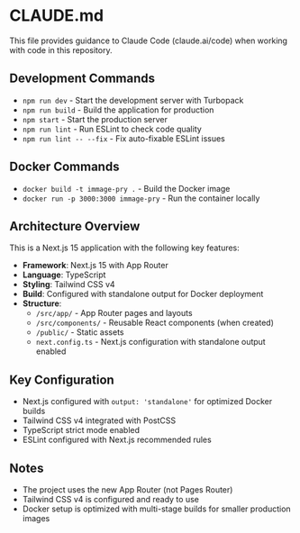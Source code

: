 # CLAUDE.md

This file provides guidance to Claude Code (claude.ai/code) when working with code in this repository.

## Development Commands

- `npm run dev` - Start the development server with Turbopack
- `npm run build` - Build the application for production
- `npm start` - Start the production server
- `npm run lint` - Run ESLint to check code quality
- `npm run lint -- --fix` - Fix auto-fixable ESLint issues

## Docker Commands

- `docker build -t immage-pry .` - Build the Docker image
- `docker run -p 3000:3000 immage-pry` - Run the container locally

## Architecture Overview

This is a Next.js 15 application with the following key features:

- **Framework**: Next.js 15 with App Router
- **Language**: TypeScript
- **Styling**: Tailwind CSS v4
- **Build**: Configured with standalone output for Docker deployment
- **Structure**: 
  - `/src/app/` - App Router pages and layouts
  - `/src/components/` - Reusable React components (when created)
  - `/public/` - Static assets
  - `next.config.ts` - Next.js configuration with standalone output enabled

## Key Configuration

- Next.js configured with `output: 'standalone'` for optimized Docker builds
- Tailwind CSS v4 integrated with PostCSS
- TypeScript strict mode enabled
- ESLint configured with Next.js recommended rules

## Notes

- The project uses the new App Router (not Pages Router)
- Tailwind CSS v4 is configured and ready to use
- Docker setup is optimized with multi-stage builds for smaller production images